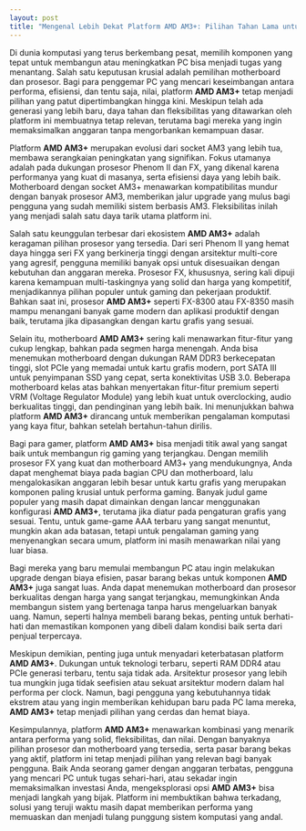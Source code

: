 ```yaml
---
layout: post
title: "Mengenal Lebih Dekat Platform AMD AM3+: Pilihan Tahan Lama untuk Performa Andal"
---
```


Di dunia komputasi yang terus berkembang pesat, memilih komponen yang tepat untuk membangun atau meningkatkan PC bisa menjadi tugas yang menantang. Salah satu keputusan krusial adalah pemilihan motherboard dan prosesor. Bagi para penggemar PC yang mencari keseimbangan antara performa, efisiensi, dan tentu saja, nilai, platform **AMD AM3+** tetap menjadi pilihan yang patut dipertimbangkan hingga kini. Meskipun telah ada generasi yang lebih baru, daya tahan dan fleksibilitas yang ditawarkan oleh platform ini membuatnya tetap relevan, terutama bagi mereka yang ingin memaksimalkan anggaran tanpa mengorbankan kemampuan dasar.

Platform **AMD AM3+** merupakan evolusi dari socket AM3 yang lebih tua, membawa serangkaian peningkatan yang signifikan. Fokus utamanya adalah pada dukungan prosesor Phenom II dan FX, yang dikenal karena performanya yang kuat di masanya, serta efisiensi daya yang lebih baik. Motherboard dengan socket AM3+ menawarkan kompatibilitas mundur dengan banyak prosesor AM3, memberikan jalur upgrade yang mulus bagi pengguna yang sudah memiliki sistem berbasis AM3. Fleksibilitas inilah yang menjadi salah satu daya tarik utama platform ini.

Salah satu keunggulan terbesar dari ekosistem **AMD AM3+** adalah keragaman pilihan prosesor yang tersedia. Dari seri Phenom II yang hemat daya hingga seri FX yang berkinerja tinggi dengan arsitektur multi-core yang agresif, pengguna memiliki banyak opsi untuk disesuaikan dengan kebutuhan dan anggaran mereka. Prosesor FX, khususnya, sering kali dipuji karena kemampuan multi-taskingnya yang solid dan harga yang kompetitif, menjadikannya pilihan populer untuk gaming dan pekerjaan produktif. Bahkan saat ini, prosesor **AMD AM3+** seperti FX-8300 atau FX-8350 masih mampu menangani banyak game modern dan aplikasi produktif dengan baik, terutama jika dipasangkan dengan kartu grafis yang sesuai.

Selain itu, motherboard **AMD AM3+** sering kali menawarkan fitur-fitur yang cukup lengkap, bahkan pada segmen harga menengah. Anda bisa menemukan motherboard dengan dukungan RAM DDR3 berkecepatan tinggi, slot PCIe yang memadai untuk kartu grafis modern, port SATA III untuk penyimpanan SSD yang cepat, serta konektivitas USB 3.0. Beberapa motherboard kelas atas bahkan menyertakan fitur-fitur premium seperti VRM (Voltage Regulator Module) yang lebih kuat untuk overclocking, audio berkualitas tinggi, dan pendinginan yang lebih baik. Ini menunjukkan bahwa platform **AMD AM3+** dirancang untuk memberikan pengalaman komputasi yang kaya fitur, bahkan setelah bertahun-tahun dirilis.

Bagi para gamer, platform **AMD AM3+** bisa menjadi titik awal yang sangat baik untuk membangun rig gaming yang terjangkau. Dengan memilih prosesor FX yang kuat dan motherboard AM3+ yang mendukungnya, Anda dapat menghemat biaya pada bagian CPU dan motherboard, lalu mengalokasikan anggaran lebih besar untuk kartu grafis yang merupakan komponen paling krusial untuk performa gaming. Banyak judul game populer yang masih dapat dimainkan dengan lancar menggunakan konfigurasi **AMD AM3+**, terutama jika diatur pada pengaturan grafis yang sesuai. Tentu, untuk game-game AAA terbaru yang sangat menuntut, mungkin akan ada batasan, tetapi untuk pengalaman gaming yang menyenangkan secara umum, platform ini masih menawarkan nilai yang luar biasa.

Bagi mereka yang baru memulai membangun PC atau ingin melakukan upgrade dengan biaya efisien, pasar barang bekas untuk komponen **AMD AM3+** juga sangat luas. Anda dapat menemukan motherboard dan prosesor berkualitas dengan harga yang sangat terjangkau, memungkinkan Anda membangun sistem yang bertenaga tanpa harus mengeluarkan banyak uang. Namun, seperti halnya membeli barang bekas, penting untuk berhati-hati dan memastikan komponen yang dibeli dalam kondisi baik serta dari penjual terpercaya.

Meskipun demikian, penting juga untuk menyadari keterbatasan platform **AMD AM3+**. Dukungan untuk teknologi terbaru, seperti RAM DDR4 atau PCIe generasi terbaru, tentu saja tidak ada. Arsitektur prosesor yang lebih tua mungkin juga tidak seefisien atau sekuat arsitektur modern dalam hal performa per clock. Namun, bagi pengguna yang kebutuhannya tidak ekstrem atau yang ingin memberikan kehidupan baru pada PC lama mereka, **AMD AM3+** tetap menjadi pilihan yang cerdas dan hemat biaya.

Kesimpulannya, platform **AMD AM3+** menawarkan kombinasi yang menarik antara performa yang solid, fleksibilitas, dan nilai. Dengan banyaknya pilihan prosesor dan motherboard yang tersedia, serta pasar barang bekas yang aktif, platform ini tetap menjadi pilihan yang relevan bagi banyak pengguna. Baik Anda seorang gamer dengan anggaran terbatas, pengguna yang mencari PC untuk tugas sehari-hari, atau sekadar ingin memaksimalkan investasi Anda, mengeksplorasi opsi **AMD AM3+** bisa menjadi langkah yang bijak. Platform ini membuktikan bahwa terkadang, solusi yang teruji waktu masih dapat memberikan performa yang memuaskan dan menjadi tulang punggung sistem komputasi yang andal.

